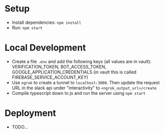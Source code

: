 # Setup
- Install dependencies: `npm install`
- Run: `npm start`

# Local Development
- Create a file `.env` and add the following keys (all values are in vault): VERIFICATION_TOKEN, BOT_ACCESS_TOKEN, GOOGLE_APPLICATION_CREDENTIALS (in vault this is called FIREBASE_SERVICE_ACCOUNT_KEY)
- Use `ngrok` to create a tunnel to `localhost:3000`. Then update the request URL in the slack api under "interactivity" to `<ngrok_output_url>/create`
- Compile typescript down to js and run the server using `npm start`

# Deployment
- TODO...
